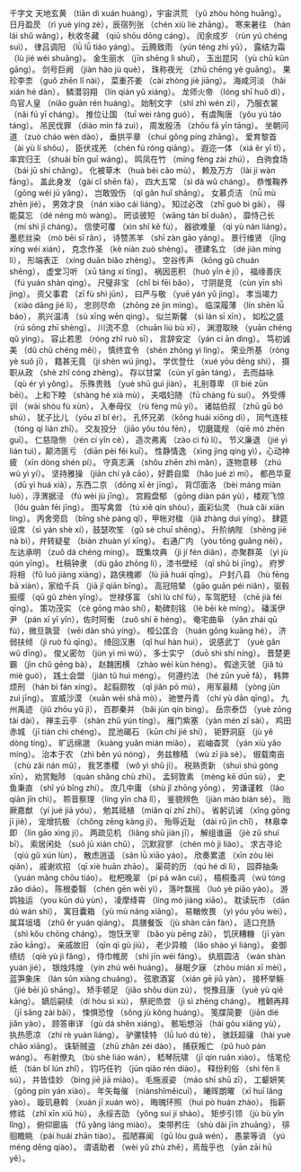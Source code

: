 千字文
天地玄黄 （tiān dì xuán huáng），宇宙洪荒 （yǔ zhòu hóng huāng）。
日月盈昃 （rì yuè yíng zè），辰宿列张 （chén xiù liè zhāng）。
寒来暑往 （hán lái shǔ wǎng），秋收冬藏 （qiū shōu dōng cáng）。
闰余成岁 （rùn yú chéng suì）， 律吕调阳 （lǜ lǚ tiáo yáng）。
云腾致雨 （yún téng zhì yǔ）， 露结为霜 （lù jié wéi shuāng）。
金生丽水 （jīn shēng lì shuǐ）， 玉出昆冈 （yù chū kūn gāng）。
剑号巨阙 （jiàn hào jù què）， 珠称夜光 （zhū chēng yè guāng）。
果珍李柰 （guǒ zhēn lǐ nài）， 菜重芥姜 （cài zhòng jiè jiāng）。
海咸河淡 （hǎi xián hé dàn）， 鳞潜羽翔 （lín qián yǔ xiáng）。
龙师火帝 （lóng shī huǒ dì）， 鸟官人皇 （niǎo guān rén huáng）。
始制文字 （shǐ zhì wén zì）， 乃服衣裳 （nǎi fú yī cháng）。
推位让国 （tuī wèi ràng guó）， 有虞陶唐 （yǒu yú táo táng）。
吊民伐罪 （diào mín fá zuì）， 周发殷汤 （zhōu fā yīn tāng）。
坐朝问道 （zuò cháo wèn dào）， 垂拱平章 （chuí gǒng píng zhāng）。
爱育黎首 （ài yù lí shǒu）， 臣伏戎羌 （chén fú róng qiāng）。
遐迩一体 （xiá ěr yī tǐ）， 率宾归王 （shuài bīn guī wáng）。
鸣凤在竹 （míng fèng zài zhú）， 白驹食场 （bái jū shí chǎng）。
化被草木 （huà bèi cǎo mù）， 赖及万方 （lài jí wàn fāng）。
盖此身发 （gài cǐ shēn fà）， 四大五常 （sì dà wǔ cháng）。
恭惟鞠养 （gōng wéi jū yǎng）， 岂敢毁伤 （qǐ gǎn huǐ shāng）。
女慕贞洁 （nǚ mù zhēn jié）， 男效才良 （nán xiào cái liáng）。
知过必改 （zhī guò bì gǎi）， 得能莫忘 （dé néng mò wàng）。
罔谈彼短 （wǎng tán bǐ duǎn）， 靡恃己长 （mí shì jǐ cháng）。
信使可覆 （xìn shǐ kě fù）， 器欲难量 （qì yù nán liáng）。
墨悲丝染 （mò bēi sī rǎn）， 诗赞羔羊 （shī zàn gāo yáng）。
景行维贤 （jǐng xíng wéi xián）， 克念作圣 （kè niàn zuò shèng）。
德建名立 （dé jiàn míng lì）， 形端表正 （xíng duān biǎo zhèng）。
空谷传声 （kōng gǔ chuán shēng）， 虚堂习听 （xū táng xí tīng）。
祸因恶积 （huò yīn è jí）， 福缘善庆 （fú yuán shàn qìng）。
尺璧非宝 （chǐ bì fēi bǎo）， 寸阴是竞 （cùn yīn shì jìng）。
资父事君 （zī fù shì jūn）， 曰严与敬 （yuē yán yǔ jìng）。
孝当竭力 （xiào dāng jié lì）， 忠则尽命 （zhōng zé jìn mìng）。
临深履薄 （lín shēn lǚ báo）， 夙兴温凊 （sù xīng wēn qìng）。
似兰斯馨 （sì lán sī xīn）， 如松之盛 （rú sōng zhī shèng）。
川流不息 （chuān liú bù xī）， 渊澄取映 （yuān chéng qǔ yìng）。
容止若思 （róng zhǐ ruò sī）， 言辞安定 （yán cí ān dìng）。
笃初诚美 （dǔ chū chéng měi）， 慎终宜令 （shèn zhōng yì lìng）。
荣业所基 （róng yè suǒ jī）， 籍甚无竟 （jí shèn wú jìng）。
学优登仕 （xué yōu dēng shì）， 摄职从政 （shè zhǐ cóng zhèng）。
存以甘棠 （cún yǐ gān táng）， 去而益咏 （qù ér yì yǒng）。
乐殊贵贱 （yuè shū guì jiàn）， 礼别尊卑 （lǐ bié zūn bēi）。
上和下睦 （shàng hé xià mù）， 夫唱妇随 （fū chàng fù suí）。
外受傅训 （wài shòu fù xùn）， 入奉母仪 （rù fèng mǔ yí）。
诸姑伯叔 （zhū gū bó shú）， 犹子比儿 （yōu zǐ bǐ ér）。
孔怀兄弟 （kǒng huái xiōng dì）， 同气连枝 （tóng qì lián zhī）。
交友投分 （jiāo yǒu tóu fēn）， 切磨箴规 （qiē mó zhēn guī）。
仁慈隐恻 （rén cí yǐn cè）， 造次弗离 （zào cì fú lí）。
节义廉退 （jié yì lián tuì），颠沛匪亏 （diān pèi fěi kuī）。
性静情逸 （xìng jìng qíng yì），心动神疲 （xīn dòng shén pí）。
守真志满 （shǒu zhēn zhì mǎn），逐物意移 （zhú wù yì yí）。
坚持雅操 （jiān chí yǎ cāo），好爵自縻 （hǎo jué zì mí）。
都邑华夏 （dū yì huá xià），东西二京 （dōng xī èr jīng）。
背邙面洛 （bèi máng miàn luò），浮渭据泾 （fú wèi jù jīng）。
宫殿盘郁 （gōng diàn pán yù），楼观飞惊 （lóu guàn fēi jīng）。
图写禽兽 （tú xiě qín shòu），画彩仙灵 （huà cǎi xiān líng）。
丙舍旁启 （bǐng shè páng qǐ），甲帐对楹 （jiǎ zhàng duì yíng）。
肆筵设席 （sì yán shè xí），鼓瑟吹笙 （gǔ sè chuī shēng）。
升阶纳陛 （shēng jiē nà bì），弁转疑星 （biàn zhuàn yí xīng）。
右通广内 （yòu tōng guǎng nèi），左达承明 （zuǒ dá chéng míng）。
既集坟典 （jì jí fén diǎn），亦聚群英 （yì jù qún yīng）。
杜稿钟隶 （dù gǎo zhōng lì），漆书壁经 （qī shū bì jīng）。
府罗将相 （fǔ luó jiàng xiàng），路侠槐卿 （lù jiā huái qīng）。
户封八县 （hù fēng bā xiàn），家给千兵 （jiā jǐ qiān bīng）。
高冠陪辇 （gāo guān péi niǎn），驱毂振缨 （qū gǔ zhèn yīng）。
世禄侈富 （shì lù chǐ fù），车驾肥轻 （chē jià féi qīng）。
策功茂实 （cè gōng mào shí），勒碑刻铭 （lè bēi kè míng）。
磻溪伊尹 （pán xī yī yǐn），佐时阿衡 （zuǒ shí ē héng）。
奄宅曲阜 （yǎn zhái qū fù），微旦孰营 （wēi dàn shú yíng）。
桓公匡合 （huán gōng kuāng hé）， 济弱扶倾 （jì ruò fú qīng）。
绮回汉惠 （qǐ huí hàn huì）， 说感武丁 （yuè gǎn wǔ dīng）。
俊乂密勿 （jùn yì mì wù）， 多士实宁 （duō shì shí níng）。
晋楚更霸 （jìn chǔ gēng bà）， 赵魏困横 （zhào wèi kùn héng）。
假途灭虢 （jiǎ tú miè guó）， 践土会盟 （jiàn tǔ huì méng）。
何遵约法 （hé zūn yuē fǎ）， 韩弊烦刑 （hán bì fán xíng）。
起翦颇牧 （qǐ jiǎn pō mù）， 用军最精 （yòng jūn zuì jīng）。
宣威沙漠 （xuān wēi shā mò）， 驰誉丹青 （chí yù dān qīng）。
九州禹迹 （jiǔ zhōu yǔ jì）， 百郡秦并 （bǎi jùn qín bìng）。
岳宗泰岱 （yuè zōng tài dài）， 禅主云亭 （shàn zhǔ yún tíng）。
雁门紫塞 （yàn mén zǐ sài）， 鸡田赤城 （jī tián chì chéng）。
昆池碣石 （kūn chí jié shí）， 钜野洞庭 （jù yě dòng tíng）。
旷远绵邈 （kuàng yuǎn mián miǎo）， 岩岫杳冥 （yán xiù yǎo míng）。
治本于农 （zhì běn yú nóng）， 务兹稼穑 （wù zī jià sè）。
俶载南亩 （chù zǎi nán mǔ）， 我艺黍稷 （wǒ yì shǔ jì）。
税熟贡新 （shuì shú gòng xīn）， 劝赏黜陟 （quàn shǎng chù zhì）。
孟轲敦素 （mèng kē dūn sù）， 史鱼秉直 （shǐ yú bǐng zhí）。
庶几中庸 （shù jǐ zhōng yōng）， 劳谦谨敕 （láo qiān jǐn chì）。
聆音察理 （líng yīn chá lǐ）， 鉴貌辨色 （jiàn mào biàn sè）。
贻厥嘉猷 （yí jué jiā yóu）， 勉其祗植 （miǎn qí zhī zhí）。
省躬讥诫 （xǐng gōng jī jiè）， 宠增抗极 （chǒng zēng kàng jí）。
殆辱近耻 （dài rǔ jìn chǐ）， 林皋幸即 （lín gāo xìng jí）。
两疏见机 （liǎng shū jiàn jī）， 解组谁逼 （jiè zǔ shuí bī）。
索居闲处 （suǒ jū xián chǔ）， 沉默寂寥 （chén mò jì liào）。
求古寻论 （qiú gǔ xún lùn）， 散虑逍遥 （sǎn lǜ xiāo yáo）。
欣奏累遣 （xīn zòu lèi qiǎn）， 戚谢欢招 （qī xiè huān zhāo）。
渠荷的历 （qú hé dì lì）， 园莽抽条 （yuán mǎng chōu tiáo）。
枇杷晚翠 （pí pá wǎn cuì）， 梧桐蚤凋 （wú tóng zǎo diāo）。
陈根委翳 （chén gēn wěi yì）， 落叶飘摇 （luò yè piāo yáo）。
游鹍独运 （you kūn dú yùn）， 凌摩绛霄 （líng mó jiàng xiāo）。
耽读玩市 （dān dú wán shì）， 寓目囊箱 （yù mù náng xiāng）。
易輶攸畏 （yì yóu yōu wèi）， 属耳垣墙 （zhǔ ěr yuán qiáng）。
具膳餐饭 （jù shàn cān fàn）， 适口充肠 （shì kǒu chōng cháng）。
饱饫烹宰 （bǎo yù pēng zǎi）， 饥厌糟糠 （jī yàn zāo kāng）。
亲戚故旧 （qīn qì gù jiù）， 老少异粮 （lǎo shào yì liáng）。
妾御绩纺 （qiè yù jì fǎng）， 侍巾帷房 （shì jīn wéi fáng）。
纨扇圆洁 （wán shàn yuán jié）， 银烛炜煌 （yín zhú wěi huáng）。
昼眠夕寐 （zhòu mián xī mèi）， 蓝笋象床 （lán sǔn xiàng chuáng）。
弦歌酒宴 （xián gē jiǔ yàn）， 接杯举觞 （jié bēi jǔ shāng）。
矫手顿足 （jiǎo shǒu dùn zú）， 悦豫且康 （yuè yù qiě kāng）。
嫡后嗣续 （dí hòu sì xù）， 祭祀烝尝 （jì sì zhēng cháng）。
稽颡再拜 （jī sǎng zài bài）， 悚惧恐惶 （sǒng jù kǒng huáng）。
笺牒简要 （jiān dié jiǎn yào）， 顾答审详 （gù dá shěn xiáng）。
骸垢想浴 （hái gòu xiǎng yù）， 执热愿凉 （zhí rè yuàn liáng）。
驴骡犊特 （lǘ luó dú tè）， 骇跃超骧 （hài yuè chāo xiāng）。
诛斩贼盗 （zhū zhǎn zéi dào）， 捕获叛亡 （pǔ huò pàn wáng）。
布射僚丸 （bù shè liáo wán）， 嵇琴阮啸 （jī qín ruǎn xiào）。
恬笔伦纸 （tián bǐ lún zhǐ）， 钧巧任钓 （jūn qiǎo rén diào）。
释纷利俗 （shì fēn lì sú）， 并皆佳妙 （bìng jiē jiā miào）。
毛施淑姿 （máo shī shū zī）， 工颦妍笑 （gōng pín yán xiào）。
年矢每催 （niánshǐměicuī）， 曦晖朗曜 （xī huī lǎng yào）。
璇玑悬斡 （xuán jī xuán wò）， 晦魄环照 （huì pò huán zhào）。
指薪修祜 （zhǐ xīn xiū hù）， 永绥吉劭 （yǒng suí jí shào）。
矩步引领 （jù bù yǐn lǐng）， 俯仰廊庙 （fǔ yǎng láng miào）。
束带矜庄 （shù dài jīn zhuāng）， 徘徊瞻眺 （pái huái zhān tiào）。
孤陋寡闻 （gū lòu guǎ wén）， 愚蒙等诮 （yú méng děng qiào）。
谓语助者 （wèi yǔ zhù zhě），焉哉乎也 （yān zāi hū yě）。
